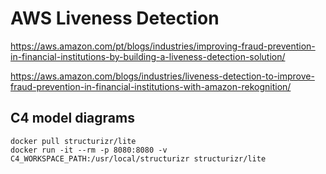 # AWS Liveness Detection

https://aws.amazon.com/pt/blogs/industries/improving-fraud-prevention-in-financial-institutions-by-building-a-liveness-detection-solution/

https://aws.amazon.com/blogs/industries/liveness-detection-to-improve-fraud-prevention-in-financial-institutions-with-amazon-rekognition/


## C4 model diagrams

```
docker pull structurizr/lite
docker run -it --rm -p 8080:8080 -v C4_WORKSPACE_PATH:/usr/local/structurizr structurizr/lite
```